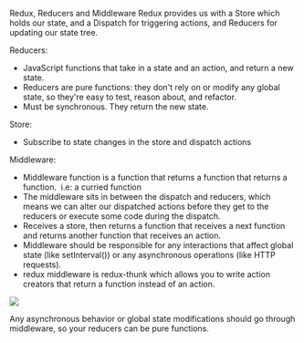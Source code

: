 Redux, Reducers and Middleware
Redux provides us with a Store which holds our state, and a Dispatch for triggering actions, and Reducers for updating our state tree.

Reducers: 
- JavaScript functions that take in a state and an action, and return a new state. 
- Reducers are pure functions: they don't rely on or modify any global state, so they're easy to test, reason about, and refactor.
- Must be synchronous. They return the new state.

Store:
- Subscribe to state changes in the store and dispatch actions

Middleware:
- Middleware function is a function that returns a function that returns a function.  i.e: a curried function
- The middleware sits in between the dispatch and reducers, which means we can alter our dispatched actions before they get to the reducers or execute some code during the dispatch.
- Receives a store, then returns a function that receives a next function and returns another function that receives an action.
- Middleware should be responsible for any interactions that affect global state (like setInterval()) or any asynchronous operations (like HTTP requests).
- redux middleware is redux-thunk which allows you to write action creators that return a function instead of an action.

<img src="https://cdn-images-1.medium.com/max/800/1*BqYWetCfpVNYhDX9fez0Mg.png">

Any asynchronous behavior or global state modifications should go through middleware, so your reducers can be pure functions. 
